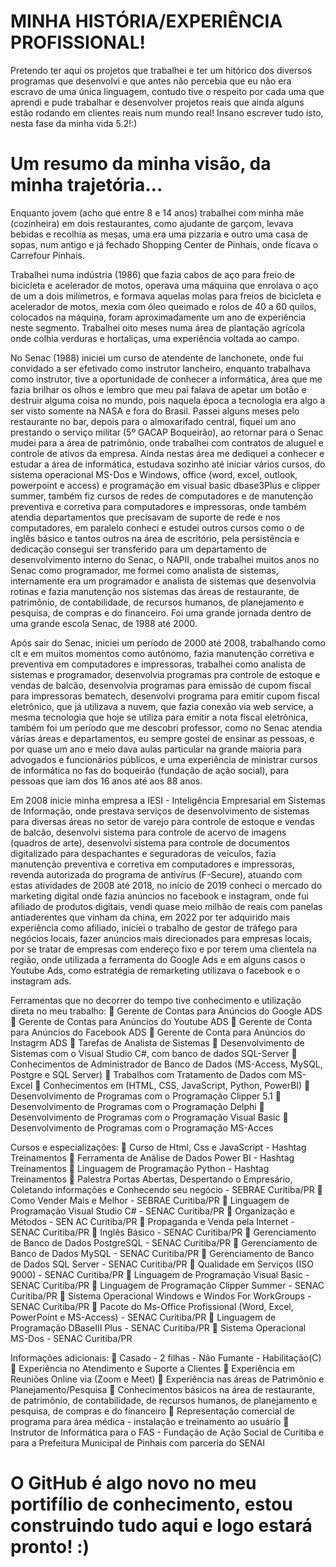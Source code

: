 # MINHA HISTÓRIA/EXPERIÊNCIA PROFISSIONAL!

Pretendo ter aqui os projetos que trabalhei e ter um hitórico dos diversos programas que desenvolvi e que antes não percebia que eu não era escravo de uma única linguagem, contudo tive o respeito por cada uma que aprendi e pude trabalhar e desenvolver projetos reais que ainda alguns estão rodando em clientes reais num mundo real! Insano escrever tudo isto, nesta fase da minha vida 5.2!:)

# Um resumo da minha visão, da minha trajetória...

Enquanto jovem (acho que entre 8 e 14 anos) trabalhei com minha mãe (cozinheira) em dois restaurantes, como ajudante de garçom, levava bebidas e recolhia as mesas, uma era uma pizzaria e outro uma casa de sopas, num antigo e já fechado Shopping Center de Pinhais, onde ficava o Carrefour Pinhais.

Trabalhei numa indústria (1986) que fazia cabos de aço para freio de bicicleta e acelerador de motos, operava uma máquina que enrolava o aço de um a dois milímetros, e formava aquelas molas para freios de bicicleta e acelerador de motos, mexia com óleo queimado e rolos de 40 a 60 quilos, colocados na máquina, foram aproximadamente um ano de experiência neste segmento.
Trabalhei oito meses numa área de plantação agrícola onde colhia verduras e hortaliças, uma experiência voltada ao campo.

No Senac (1988) iniciei um curso de atendente de lanchonete, onde fui convidado a ser efetivado como instrutor lancheiro, enquanto trabalhava como instrutor, tive a oportunidade de conhecer a informática, área que me fazia brilhar os olhos e lembro que meu pai falava de apetar um botão e destruir alguma coisa no mundo, pois naquela época a tecnologia era algo a ser visto somente na NASA e fora do Brasil. Passei alguns meses pelo restaurante no bar, depois para o almoxarifado central, fiquei um ano prestando o serviço militar (5º GACAP Boqueirão), ao retornar para o Senac mudei para a área de patrimônio, onde trabalhei com contratos de aluguel e controle de ativos da empresa. Ainda nestas área me dediquei a conhecer e estudar a área de informática, estudava sozinho até iniciar vários cursos, do sistema operacional MS-Dos e Windows, office (word, excel, outlook, powerpoint e access) e programação em visual basic dbase3Plus e clipper summer, também fiz cursos de redes de computadores e de manutenção preventiva e corretiva para computadores e impressoras, onde também atendia departamentos que precisavam de suporte de rede e nos computadores, em paralelo conheci e estudei outros cursos como o de inglês básico e tantos outros na área de escritório, pela persistência e dedicação consegui ser transferido para um departamento de desenvolvimento interno do Senac, o NAPII, onde trabalhei muitos anos no Senac como programador, me formei como analista de sistemas, internamente era um programador e analista de sistemas que desenvolvia rotinas e fazia manutenção nos sistemas das áreas de restaurante, de patrimônio, de contabilidade, de recursos humanos, de planejamento e pesquisa, de compras e do financeiro. Foi uma grande jornada dentro de uma grande escola Senac, de 1988 até 2000.

Após sair do Senac, iniciei um período de 2000 até 2008, trabalhando como clt e em muitos momentos como autônomo, fazia manutenção corretiva e preventiva em computadores e impressoras, trabalhei como analista de sistemas e programador, desenvolvia programas pra controle de estoque e vendas de balcão, desenvolvia programas para emissão de cupom fiscal para impressoras bematech, desenvolvi programa para emitir cupom fiscal eletrônico, que já utilizava a nuvem, que fazia conexão via web service, a mesma tecnologia que hoje se utiliza para emitir a nota fiscal eletrônica, também foi um período que me descobri professor, como no Senac atendia várias áreas e departamentos, eu sempre gostei de ensinar as pessoas, e por quase um ano e meio dava aulas particular na grande maioria para advogados e funcionários públicos, e uma experiência de ministrar cursos de informática no fas do boqueirão (fundação de ação social), para pessoas que iam dos 16 anos até aos 88 anos.

Em 2008 inicie minha empresa a IESI - Inteligência Empresarial em Sistemas de Informação, onde prestava serviços de desenvolvimento de sistemas para diversas áreas no setor de varejo para controle de estoque e vendas de balcão, desenvolvi sistema para controle de acervo de imagens (quadros de arte), desenvolvi sistema para controle de documentos digitalizado para despachantes e seguradoras de veículos, fazia manutenção preventiva e corretiva em computadores e impressoras, revenda autorizada do programa de antivírus (F-Secure), atuando com estas atividades de 2008 até 2018, no início de 2019 conheci o mercado do marketing digital onde fazia anúncios no facebook e instagram, onde fui afiliado de produtos digitais, vendi quase meio milhão de reais com panelas antiaderentes que vinham da china, em 2022 por ter adquirido mais experiência como afiliado, iniciei o trabalho de gestor de tráfego para negócios locais, fazer anúncios mais direcionados para empresas locais, por se tratar de empresas com endereço fixo e por terem uma clientela na região, onde utilizada a ferramenta do Google Ads e em alguns casos o Youtube Ads, como estratégia de remarketing utilizava o facebook e o instagram ads.

Ferramentas que no decorrer do tempo tive conhecimento e utilização direta no meu trabalho:
	Gerente de Contas para Anúncios do Google ADS
	Gerente de Contas para Anúncios do Youtube ADS
	Gerente de Conta para Anúncios do Facebook ADS
	Gerente de Conta para Anúncios do Instagrm ADS
	Tarefas de Analista de Sistemas
	Desenvolvimento de Sistemas com o Visual Studio C#, com banco de dados SQL-Server
	Conhecimentos de Administrador de Banco de Dados (MS-Access, MySQL, Postgre e SQL Server)
	Trabalhos com Tratamento de Dados com MS-Excel
	Conhecimentos em (HTML, CSS, JavaScript, Python, PowerBI)
	Desenvolvimento de Programas com o Programação Clipper 5.1
	Desenvolvimento de Programas com o Programação Delphi
	Desenvolvimento de Programas com o Programação Visual Basic
	Desenvolvimento de Programas com o Programação MS-Acces

Cursos e especializações:
	Curso de Html, Css e JavaScript - Hashtag Treinamentos
	Ferramenta de Análise de Dados Power BI - Hashtag Treinamentos
	Linguagem de Programação Python - Hashtag Treinamentos
	Palestra Portas Abertas, Despertando o Empresário, Coletando informações e Conhecendo seu negócio - SEBRAE Curitiba/PR
	Como Vender Mais e Melhor - SEBRAE Curitiba/PR
	Linguagem de Programação Visual Studio C# - SENAC Curitiba/PR
	Organização e Métodos - SEN AC Curitiba/PR
	Propaganda e Venda pela Internet - SENAC Curitiba/PR
	Inglês Básico - SENAC Curitiba/PR
	Gerenciamento de Banco de Dados PostgreSQL - SENAC Curitiba/PR
	Gerenciamento de Banco de Dados MySQL - SENAC Curitiba/PR
	Gerenciamento de Banco de Dados SQL Server - SENAC Curitiba/PR
	Qualidade em Serviços (ISO 9000) - SENAC Curitiba/PR
	Linguagem de Programação Visual Basic - SENAC Curitiba/PR
	Linguagem de Programação Clipper Summer - SENAC Curitiba/PR
	Sistema Operacional Windows e Windos For WorkGroups - SENAC Curitiba/PR
	Pacote do Ms-Office Profissional (Word, Excel, PowerPoint e MS-Access) - SENAC Curitiba/PR
	Linguagem de Programação DBaseIII Plus - SENAC Curitiba/PR
	Sistema Operacional MS-Dos - SENAC Curitiba/PR

Informações adicionais:
	Casado - 2 filhas - Não Fumante - Habilitação(C)
	Experiência no Atendimento e Suporte a Clientes
	Experiência em Reuniões Online via (Zoom e Meet)
	Experiência nas áreas de Patrimônio e Planejamento/Pesquisa
	Conhecimentos básicos na área de restaurante, de patrimônio, de contabilidade, de recursos humanos, de planejamento e pesquisa, de compras e do financeiro
	Representação comercial de programa para área médica - instalação e treinamento ao usuário
	Instrutor de Informática para o FAS - Fundação de Ação Social de Curitiba e para a Prefeitura Municipal de Pinhais com parceria do SENAI

# O GitHub é algo novo no meu portifílio de conhecimento, estou construindo tudo aqui e logo estará pronto! :)
